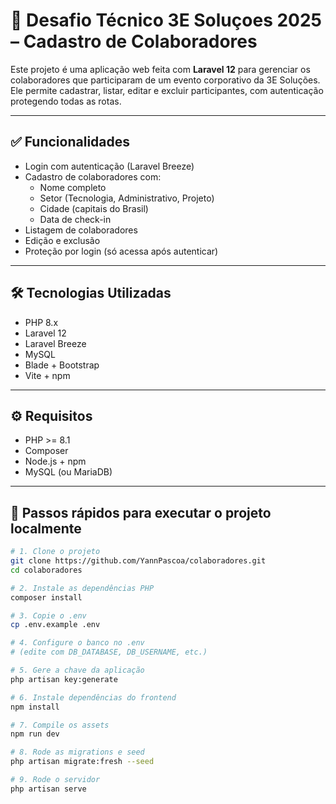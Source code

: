 # 🚀 Desafio Técnico 3E Soluçoes 2025 – Cadastro de Colaboradores

Este projeto é uma aplicação web feita com **Laravel 12** para gerenciar os colaboradores que participaram de um evento corporativo da 3E Soluções. Ele permite cadastrar, listar, editar e excluir participantes, com autenticação protegendo todas as rotas.

---

## ✅ Funcionalidades

- Login com autenticação (Laravel Breeze)
- Cadastro de colaboradores com:
  - Nome completo
  - Setor (Tecnologia, Administrativo, Projeto)
  - Cidade (capitais do Brasil)
  - Data de check-in
- Listagem de colaboradores
- Edição e exclusão
- Proteção por login (só acessa após autenticar)

---

## 🛠️ Tecnologias Utilizadas

- PHP 8.x
- Laravel 12
- Laravel Breeze
- MySQL
- Blade + Bootstrap
- Vite + npm

---

## ⚙️ Requisitos

- PHP >= 8.1
- Composer
- Node.js + npm
- MySQL (ou MariaDB)

---

## 🚀 Passos rápidos para executar o projeto localmente

```bash
# 1. Clone o projeto
git clone https://github.com/YannPascoa/colaboradores.git
cd colaboradores

# 2. Instale as dependências PHP
composer install

# 3. Copie o .env
cp .env.example .env

# 4. Configure o banco no .env
# (edite com DB_DATABASE, DB_USERNAME, etc.)

# 5. Gere a chave da aplicação
php artisan key:generate

# 6. Instale dependências do frontend
npm install

# 7. Compile os assets
npm run dev

# 8. Rode as migrations e seed
php artisan migrate:fresh --seed

# 9. Rode o servidor
php artisan serve
